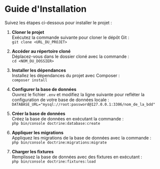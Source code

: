 # Guide d'Installation

Suivez les étapes ci-dessous pour installer le projet :

1. **Cloner le projet**  
   Exécutez la commande suivante pour cloner le dépôt Git :  
   `git clone <URL_DU_PROJET>`

2. **Accéder au répertoire cloné**  
   Déplacez-vous dans le dossier cloné avec la commande :  
   `cd <NOM_DU_DOSSIER>`

3. **Installer les dépendances**  
   Installez les dépendances du projet avec Composer :  
   `composer install`

4. **Configurer la base de données**  
   Ouvrez le fichier `.env` et modifiez la ligne suivante pour refléter la configuration de votre base de données locale :  
   `DATABASE_URL="mysql://root:password@127.0.0.1:3306/nom_de_la_bdd"`

5. **Créer la base de données**  
   Créez la base de données en exécutant la commande :  
   `php bin/console doctrine:database:create`

6. **Appliquer les migrations**  
   Appliquez les migrations de la base de données avec la commande :  
   `php bin/console doctrine:migrations:migrate`

7. **Charger les fixtures**  
   Remplissez la base de données avec des fixtures en exécutant :  
   `php bin/console doctrine:fixtures:load`
